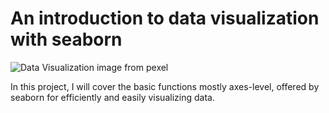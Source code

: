 # An introduction to data visualization with seaborn 
<p><img src="https://images.pexels.com/photos/7948002/pexels-photo-7948002.jpeg?auto=compress&cs=tinysrgb&dpr=1&w=500" alt="Data Visualization image from pexel"></p>

In this project, I will cover the basic functions mostly axes-level, offered by seaborn for efficiently and easily visualizing data.
